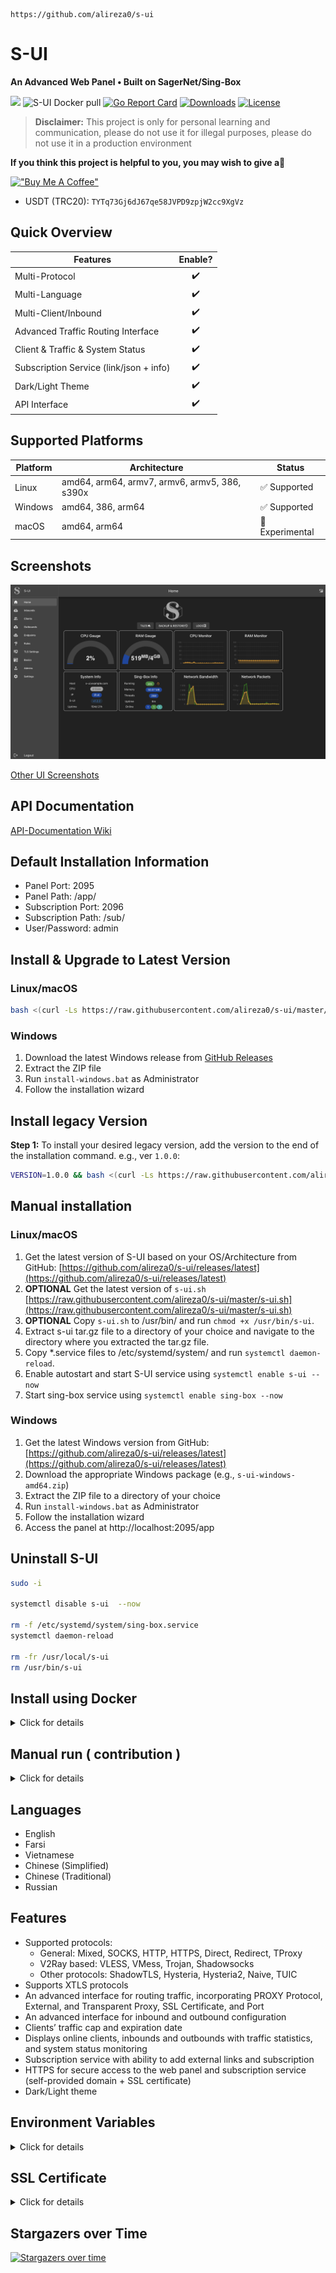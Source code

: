 ```https
https://github.com/alireza0/s-ui
```

# S-UI

**An Advanced Web Panel • Built on SagerNet/Sing-Box**

![](https://img.shields.io/github/v/release/alireza0/s-ui.svg)
![S-UI Docker pull](https://img.shields.io/docker/pulls/alireza7/s-ui.svg)
[![Go Report Card](https://goreportcard.com/badge/github.com/alireza0/s-ui)](https://goreportcard.com/report/github.com/alireza0/s-ui)
[![Downloads](https://img.shields.io/github/downloads/alireza0/s-ui/total.svg)](https://img.shields.io/github/downloads/alireza0/s-ui/total.svg)
[![License](https://img.shields.io/badge/license-GPL%20V3-blue.svg?longCache=true)](https://www.gnu.org/licenses/gpl-3.0.en.html)

> **Disclaimer:** This project is only for personal learning and communication, please do not use it for illegal purposes, please do not use it in a production environment

**If you think this project is helpful to you, you may wish to give a**:star2:

[!["Buy Me A Coffee"](https://www.buymeacoffee.com/assets/img/custom_images/orange_img.png)](https://www.buymeacoffee.com/alireza7)

- USDT (TRC20): `TYTq73Gj6dJ67qe58JVPD9zpjW2cc9XgVz`

## Quick Overview

| Features                                |      Enable?       |
| --------------------------------------- | :----------------: |
| Multi-Protocol                          | :heavy_check_mark: |
| Multi-Language                          | :heavy_check_mark: |
| Multi-Client/Inbound                    | :heavy_check_mark: |
| Advanced Traffic Routing Interface      | :heavy_check_mark: |
| Client & Traffic & System Status        | :heavy_check_mark: |
| Subscription Service (link/json + info) | :heavy_check_mark: |
| Dark/Light Theme                        | :heavy_check_mark: |
| API Interface                           | :heavy_check_mark: |

## Supported Platforms

| Platform | Architecture                                  | Status          |
| -------- | --------------------------------------------- | --------------- |
| Linux    | amd64, arm64, armv7, armv6, armv5, 386, s390x | ✅ Supported    |
| Windows  | amd64, 386, arm64                             | ✅ Supported    |
| macOS    | amd64, arm64                                  | 🚧 Experimental |

## Screenshots

!["Main"](https://github.com/alireza0/s-ui-frontend/raw/main/media/main.png)

[Other UI Screenshots](https://github.com/alireza0/s-ui-frontend/blob/main/screenshots.md)

## API Documentation

[API-Documentation Wiki](https://github.com/alireza0/s-ui/wiki/API-Documentation)

## Default Installation Information

- Panel Port: 2095
- Panel Path: /app/
- Subscription Port: 2096
- Subscription Path: /sub/
- User/Password: admin

## Install & Upgrade to Latest Version

### Linux/macOS

```sh
bash <(curl -Ls https://raw.githubusercontent.com/alireza0/s-ui/master/install.sh)
```

### Windows

1. Download the latest Windows release from [GitHub Releases](https://github.com/alireza0/s-ui/releases/latest)
2. Extract the ZIP file
3. Run `install-windows.bat` as Administrator
4. Follow the installation wizard

## Install legacy Version

**Step 1:** To install your desired legacy version, add the version to the end of the installation command. e.g., ver `1.0.0`:

```sh
VERSION=1.0.0 && bash <(curl -Ls https://raw.githubusercontent.com/alireza0/s-ui/$VERSION/install.sh) $VERSION
```

## Manual installation

### Linux/macOS

1. Get the latest version of S-UI based on your OS/Architecture from GitHub: [https://github.com/alireza0/s-ui/releases/latest](https://github.com/alireza0/s-ui/releases/latest)
2. **OPTIONAL** Get the latest version of `s-ui.sh` [https://raw.githubusercontent.com/alireza0/s-ui/master/s-ui.sh](https://raw.githubusercontent.com/alireza0/s-ui/master/s-ui.sh)
3. **OPTIONAL** Copy `s-ui.sh` to /usr/bin/ and run `chmod +x /usr/bin/s-ui`.
4. Extract s-ui tar.gz file to a directory of your choice and navigate to the directory where you extracted the tar.gz file.
5. Copy \*.service files to /etc/systemd/system/ and run `systemctl daemon-reload`.
6. Enable autostart and start S-UI service using `systemctl enable s-ui --now`
7. Start sing-box service using `systemctl enable sing-box --now`

### Windows

1. Get the latest Windows version from GitHub: [https://github.com/alireza0/s-ui/releases/latest](https://github.com/alireza0/s-ui/releases/latest)
2. Download the appropriate Windows package (e.g., `s-ui-windows-amd64.zip`)
3. Extract the ZIP file to a directory of your choice
4. Run `install-windows.bat` as Administrator
5. Follow the installation wizard
6. Access the panel at http://localhost:2095/app

## Uninstall S-UI

```sh
sudo -i

systemctl disable s-ui  --now

rm -f /etc/systemd/system/sing-box.service
systemctl daemon-reload

rm -fr /usr/local/s-ui
rm /usr/bin/s-ui
```

## Install using Docker

<details>
   <summary>Click for details</summary>

### Usage

**Step 1:** Install Docker

```shell
curl -fsSL https://get.docker.com | sh
```

**Step 2:** Install S-UI

> Docker compose method

```shell
mkdir s-ui && cd s-ui
wget -q https://raw.githubusercontent.com/alireza0/s-ui/master/docker-compose.yml
docker compose up -d
```

> Use docker

```shell
mkdir s-ui && cd s-ui
docker run -itd \
    -p 2095:2095 -p 2096:2096 -p 443:443 -p 80:80 \
    -v $PWD/db/:/app/db/ \
    -v $PWD/cert/:/root/cert/ \
    --name s-ui --restart=unless-stopped \
    alireza7/s-ui:latest
```

> Build your own image

```shell
git clone https://github.com/alireza0/s-ui
git submodule update --init --recursive
docker build -t s-ui .
```

</details>

## Manual run ( contribution )

<details>
   <summary>Click for details</summary>

### Build and run whole project

```shell
./runSUI.sh
```

### Clone the repository

```shell
# clone repository
git clone https://github.com/alireza0/s-ui
# clone submodules
git submodule update --init --recursive
```

### - Frontend

Visit [s-ui-frontend](https://github.com/alireza0/s-ui-frontend) for frontend code

### - Backend

> Please build frontend once before!

To build backend:

```shell
# remove old frontend compiled files
rm -fr web/html/*
# apply new frontend compiled files
cp -R frontend/dist/ web/html/
# build
go build -o sui main.go
```

To run backend (from root folder of repository):

```shell
./sui
```

</details>

## Languages

- English
- Farsi
- Vietnamese
- Chinese (Simplified)
- Chinese (Traditional)
- Russian

## Features

- Supported protocols:
  - General: Mixed, SOCKS, HTTP, HTTPS, Direct, Redirect, TProxy
  - V2Ray based: VLESS, VMess, Trojan, Shadowsocks
  - Other protocols: ShadowTLS, Hysteria, Hysteria2, Naive, TUIC
- Supports XTLS protocols
- An advanced interface for routing traffic, incorporating PROXY Protocol, External, and Transparent Proxy, SSL Certificate, and Port
- An advanced interface for inbound and outbound configuration
- Clients’ traffic cap and expiration date
- Displays online clients, inbounds and outbounds with traffic statistics, and system status monitoring
- Subscription service with ability to add external links and subscription
- HTTPS for secure access to the web panel and subscription service (self-provided domain + SSL certificate)
- Dark/Light theme

## Environment Variables

<details>
  <summary>Click for details</summary>

### Usage

| Variable       |                      Type                      | Default  |
| -------------- | :--------------------------------------------: | :------- |
| SUI_LOG_LEVEL  | `"debug"` \| `"info"` \| `"warn"` \| `"error"` | `"info"` |
| SUI_DEBUG      |                   `boolean`                    | `false`  |
| SUI_BIN_FOLDER |                    `string`                    | `"bin"`  |
| SUI_DB_FOLDER  |                    `string`                    | `"db"`   |
| SINGBOX_API    |                    `string`                    | -        |

</details>

## SSL Certificate

<details>
  <summary>Click for details</summary>

### Certbot

```bash
snap install core; snap refresh core
snap install --classic certbot
ln -s /snap/bin/certbot /usr/bin/certbot

certbot certonly --standalone --register-unsafely-without-email --non-interactive --agree-tos -d <Your Domain Name>
```

</details>

## Stargazers over Time

[![Stargazers over time](https://starchart.cc/alireza0/s-ui.svg)](https://starchart.cc/alireza0/s-ui)
